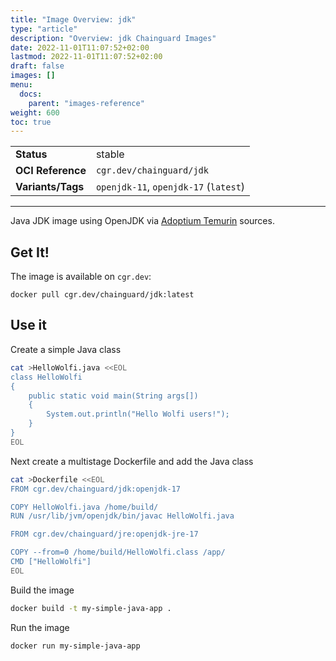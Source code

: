 ```yaml
---
title: "Image Overview: jdk"
type: "article"
description: "Overview: jdk Chainguard Images"
date: 2022-11-01T11:07:52+02:00
lastmod: 2022-11-01T11:07:52+02:00
draft: false
images: []
menu:
  docs:
    parent: "images-reference"
weight: 600
toc: true
---
```


<!--monopod:start-->

| | |
| - | - |
| **Status** | stable |
| **OCI Reference** | `cgr.dev/chainguard/jdk` |
| **Variants/Tags** | `openjdk-11`, `openjdk-17` (`latest`) |
---
<!--monopod:end-->

Java JDK image using OpenJDK via [Adoptium Temurin](https://adoptium.net/en-GB/temurin/) sources.

## Get It!

The image is available on `cgr.dev`:

```
docker pull cgr.dev/chainguard/jdk:latest
```

## Use it

Create a simple Java class

```sh
cat >HelloWolfi.java <<EOL
class HelloWolfi
{
    public static void main(String args[])
    {
        System.out.println("Hello Wolfi users!");
    }
}
EOL
```

Next create a multistage Dockerfile and add the Java class

```sh
cat >Dockerfile <<EOL
FROM cgr.dev/chainguard/jdk:openjdk-17

COPY HelloWolfi.java /home/build/
RUN /usr/lib/jvm/openjdk/bin/javac HelloWolfi.java

FROM cgr.dev/chainguard/jre:openjdk-jre-17

COPY --from=0 /home/build/HelloWolfi.class /app/
CMD ["HelloWolfi"]
EOL
```

Build the image

```sh
docker build -t my-simple-java-app .
```

Run the image
```sh
docker run my-simple-java-app
```
